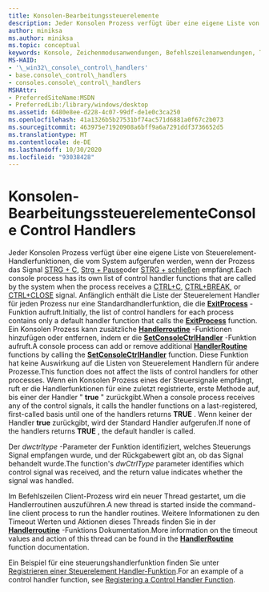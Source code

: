 ```yaml
---
title: Konsolen-Bearbeitungssteuerelemente
description: Jeder Konsolen Prozess verfügt über eine eigene Liste von Steuerelement-Handlerfunktionen, die vom System aufgerufen werden, wenn der Prozess das Signal STRG + C, Strg + Pause oder STRG + schließen empfängt.
author: miniksa
ms.author: miniksa
ms.topic: conceptual
keywords: Konsole, Zeichenmodusanwendungen, Befehlszeilenanwendungen, Terminalanwendungen, Konsolen-API
MS-HAID:
- '\_win32\_console\_control\_handlers'
- base.console\_control\_handlers
- consoles.console\_control\_handlers
MSHAttr:
- PreferredSiteName:MSDN
- PreferredLib:/library/windows/desktop
ms.assetid: 6480e8ee-d228-4c07-99df-de1e0c3ca250
ms.openlocfilehash: 41a1326b5b27531bf74ac571d6881a0f67c2b073
ms.sourcegitcommit: 463975e71920908a6bff9a6a7291ddf3736652d5
ms.translationtype: MT
ms.contentlocale: de-DE
ms.lasthandoff: 10/30/2020
ms.locfileid: "93038428"
---
```

# <a name="console-control-handlers"></a><span data-ttu-id="2bbd8-104">Konsolen-Bearbeitungssteuerelemente</span><span class="sxs-lookup"><span data-stu-id="2bbd8-104">Console Control Handlers</span></span>

<span data-ttu-id="2bbd8-105">Jeder Konsolen Prozess verfügt über eine eigene Liste von Steuerelement-Handlerfunktionen, die vom System aufgerufen werden, wenn der Prozess das Signal [STRG + C](ctrl-c-and-ctrl-break-signals.md), [Strg + Pause](ctrl-c-and-ctrl-break-signals.md)oder [STRG + schließen](ctrl-close-signal.md) empfängt.</span><span class="sxs-lookup"><span data-stu-id="2bbd8-105">Each console process has its own list of control handler functions that are called by the system when the process receives a [CTRL+C](ctrl-c-and-ctrl-break-signals.md), [CTRL+BREAK](ctrl-c-and-ctrl-break-signals.md), or [CTRL+CLOSE](ctrl-close-signal.md) signal.</span></span> <span data-ttu-id="2bbd8-106">Anfänglich enthält die Liste der Steuerelement Handler für jeden Prozess nur eine Standardhandlerfunktion, die die [**ExitProcess**](https://msdn.microsoft.com/library/windows/desktop/ms682658) -Funktion aufruft.</span><span class="sxs-lookup"><span data-stu-id="2bbd8-106">Initially, the list of control handlers for each process contains only a default handler function that calls the [**ExitProcess**](https://msdn.microsoft.com/library/windows/desktop/ms682658) function.</span></span> <span data-ttu-id="2bbd8-107">Ein Konsolen Prozess kann zusätzliche [**Handlerroutine**](handlerroutine.md) -Funktionen hinzufügen oder entfernen, indem er die [**SetConsoleCtrlHandler**](setconsolectrlhandler.md) -Funktion aufruft.</span><span class="sxs-lookup"><span data-stu-id="2bbd8-107">A console process can add or remove additional [**HandlerRoutine**](handlerroutine.md) functions by calling the [**SetConsoleCtrlHandler**](setconsolectrlhandler.md) function.</span></span> <span data-ttu-id="2bbd8-108">Diese Funktion hat keine Auswirkung auf die Listen von Steuerelement Handlern für andere Prozesse.</span><span class="sxs-lookup"><span data-stu-id="2bbd8-108">This function does not affect the lists of control handlers for other processes.</span></span> <span data-ttu-id="2bbd8-109">Wenn ein Konsolen Prozess eines der Steuersignale empfängt, ruft er die Handlerfunktionen für eine zuletzt registrierte, erste Methode auf, bis einer der Handler " **true** " zurückgibt.</span><span class="sxs-lookup"><span data-stu-id="2bbd8-109">When a console process receives any of the control signals, it calls the handler functions on a last-registered, first-called basis until one of the handlers returns **TRUE** .</span></span> <span data-ttu-id="2bbd8-110">Wenn keiner der Handler **true** zurückgibt, wird der Standard Handler aufgerufen.</span><span class="sxs-lookup"><span data-stu-id="2bbd8-110">If none of the handlers returns **TRUE** , the default handler is called.</span></span>

<span data-ttu-id="2bbd8-111">Der *dwctrltype* -Parameter der Funktion identifiziert, welches Steuerungs Signal empfangen wurde, und der Rückgabewert gibt an, ob das Signal behandelt wurde.</span><span class="sxs-lookup"><span data-stu-id="2bbd8-111">The function's *dwCtrlType* parameter identifies which control signal was received, and the return value indicates whether the signal was handled.</span></span>

<span data-ttu-id="2bbd8-112">Im Befehlszeilen Client-Prozess wird ein neuer Thread gestartet, um die Handlerroutinen auszuführen.</span><span class="sxs-lookup"><span data-stu-id="2bbd8-112">A new thread is started inside the command-line client process to run the handler routines.</span></span> <span data-ttu-id="2bbd8-113">Weitere Informationen zu den Timeout Werten und Aktionen dieses Threads finden Sie in der [**Handlerroutine**](handlerroutine.md#remarks) -Funktions Dokumentation.</span><span class="sxs-lookup"><span data-stu-id="2bbd8-113">More information on the timeout values and action of this thread can be found in the [**HandlerRoutine**](handlerroutine.md#remarks) function documentation.</span></span>

<span data-ttu-id="2bbd8-114">Ein Beispiel für eine steuerungshandlerfunktion finden Sie unter [Registrieren einer Steuerelement Handler-Funktion](registering-a-control-handler-function.md).</span><span class="sxs-lookup"><span data-stu-id="2bbd8-114">For an example of a control handler function, see [Registering a Control Handler Function](registering-a-control-handler-function.md).</span></span>
